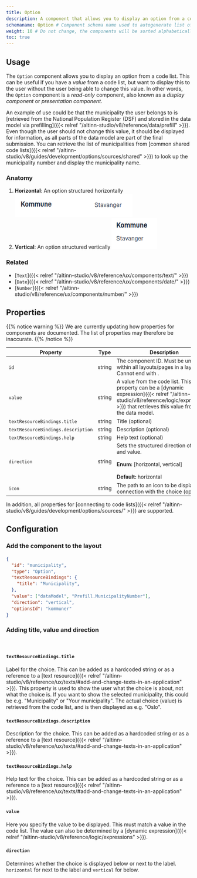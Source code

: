 ```yaml
---
title: Option
description: A component that allows you to display an option from a code list
schemaname: Option # Component schema name used to autogenerate list of properties from json schema (replace with appropriate component name)
weight: 10 # Do not change, the components will be sorted alphabetically
toc: true
---
```


## Usage

The `Option` component allows you to display an option from a code list. This can be useful if you have a _value_ from a code list,
but want to display this to the user without the user being able to change this value. In other words, the `Option` component
is a _read-only_ component, also known as a _display component_ or _presentation component_.

An example of use could be that the municipality the user belongs to is
[retrieved from the National Population Register (DSF) and stored in the data model via prefilling]({{< relref "/altinn-studio/v8/reference/data/prefill" >}}).
Even though the user should not change this value, it should be displayed for information, as all parts of
the data model are part of the final submission. You can retrieve the list of
municipalities from [common shared code lists]({{< relref "/altinn-studio/v8/guides/development/options/sources/shared" >}}) to look up
the municipality number and display the municipality name.

### Anatomy

1. **Horizontal**: An option structured horizontally
   ![Option horizontal anatomy](option-horizontal.png "Option horizontal")
2. **Vertical**: An option structured vertically
   ![Option vertical anatomy](option-vertical.png "Option vertical")


<!-- 
Add the following sections if relevant:

### Behavior

(How the component behaves in different contexts)

### Style

(Visual styling (e.g. alignment, padding, dos and don'ts))

### Best Practices

(Industry standards, dos and don'ts)

### Content guidelines

(E.g. punctuation rules, standard labels, etc.)

### Accessibility

(Component-specific best practices for accessibility.)

### Mobile

(How to apply component in mobile environments.)

-->
### Related

- [`Text`]({{< relref "/altinn-studio/v8/reference/ux/components/text/" >}})
- [`Date`]({{< relref "/altinn-studio/v8/reference/ux/components/date/" >}})
- [`Number`]({{< relref "/altinn-studio/v8/reference/ux/components/number/" >}})

## Properties

{{% notice warning %}}
We are currently updating how properties for components are documented. The list of properties may therefore be inaccurate.
{{% /notice %}}

| **Property**                       | **Type** | **Description**                                                                                                                                         |
|------------------------------------|----------|---------------------------------------------------------------------------------------------------------------------------------------------------------|
| `id`                               | string   | The component ID. Must be unique within all layouts/pages in a layout set. Cannot end with <hyphen><number>.                                            |
| `value`                            | string   | A value from the code list. This property can be a [dynamic expression]({{< relref "/altinn-studio/v8/reference/logic/expressions" >}}) that retrieves this value from e.g. the data model. |
| `textResourceBindings.title`       | string   | Title (optional)                                                                                                                                        |
| `textResourceBindings.description` | string   | Description (optional)                                                                                                                                  |
| `textResourceBindings.help`        | string   | Help text (optional)                                                                                                                                    |
| `direction`                        | string   | Sets the structured direction of the title and value.<br/><br/> **Enum:** [horizontal, vertical] <br/><br/>**Default:** horizontal                      |
| `icon`                             | string   | The path to an icon to be displayed in connection with the choice (optional)                                                                            |

In addition, all properties for [connecting to code lists]({{< relref "/altinn-studio/v8/guides/development/options/sources/" >}}) are supported.

## Configuration

### Add the component to the layout

```json
{
  "id": "municipality",
  "type": "Option",
  "textResourceBindings": {
    "title": "Municipality",
  },
  "value": ["dataModel", "Prefill.MunicipalityNumber"],
  "direction": "vertical",
  "optionsId": "kommuner"
}
```

### Adding title, value and direction

<br>

#### `textResourceBindings.title`

Label for the choice. This can be added as a hardcoded string or as a reference to a [text resource]({{< relref "/altinn-studio/v8/reference/ux/texts/#add-and-change-texts-in-an-application" >}}). This property is used to show the user
what the choice is about, not what the choice is. If you want to show the selected municipality, this could be
e.g. "Municipality" or "Your municipality". The actual choice (value) is retrieved from the code list, and is
then displayed as e.g. "Oslo".

#### `textResourceBindings.description`

Description for the choice. This can be added as a hardcoded string or as a reference to a [text resource]({{< relref "/altinn-studio/v8/reference/ux/texts/#add-and-change-texts-in-an-application" >}}).

#### `textResourceBindings.help`

Help text for the choice. This can be added as a hardcoded string or as a reference to a [text resource]({{< relref "/altinn-studio/v8/reference/ux/texts/#add-and-change-texts-in-an-application" >}}).

#### `value`

Here you specify the value to be displayed. This must match a value in the code list. The value can also be
determined by a [dynamic expression]({{< relref "/altinn-studio/v8/reference/logic/expressions" >}}).

#### `direction`

Determines whether the choice is displayed below or next to the label. `horizontal` for next to the label and `vertical` for below.